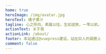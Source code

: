 ```yaml
---
home: true
heroImage: /img/avatar.jpg
heroText: 橘子果汁
tagline: 心之所向，素履以往。生如逆旅，一苇以航。
actionText: 关于我
actionLink: /about/
footer: 本站通过@vuepress建设，站在巨人的肩膀上
comment: false 
---
```



